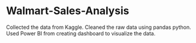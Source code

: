 # Walmart-Sales-Analysis
Collected the data from Kaggle. Cleaned the raw data using pandas python. Used Power BI  from creating dashboard to visualize the data. 
